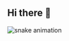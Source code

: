 ## Hi there 👋

![snake animation](https://github.com/s3d1p0x/s3d1p0x/blob/output/github-contribution-grid-snake2.svg)

<!--
**s3d1p0x/s3d1p0x** is a ✨ _special_ ✨ repository because its `README.md` (this file) appears on your GitHub profile.

Here are some ideas to get you started:

- 🔭 I’m currently working on ...
- 🌱 I’m currently learning ...
- 👯 I’m looking to collaborate on ...
- 🤔 I’m looking for help with ...
- 💬 Ask me about ...
- 📫 How to reach me: ...
- 😄 Pronouns: ...
- ⚡ Fun fact: ...
-->
